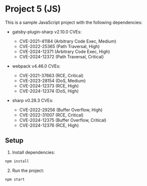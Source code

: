 # Project 5 (JS)

This is a sample JavaScript project with the following dependencies:

- gatsby-plugin-sharp v2.10.0
  CVEs:
  - CVE-2021-41184 (Arbitrary Code Exec, Medium)
  - CVE-2022-25365 (Path Traversal, High)
  - CVE-2024-12371 (Arbitrary Code Exec, High)
  - CVE-2024-12372 (Path Traversal, Critical)

- webpack v4.46.0
  CVEs:
  - CVE-2021-37663 (RCE, Critical)
  - CVE-2023-28154 (DoS, Medium)
  - CVE-2024-12373 (RCE, High)
  - CVE-2024-12374 (DoS, High)

- sharp v0.28.3
  CVEs:
  - CVE-2022-29256 (Buffer Overflow, High)
  - CVE-2022-31007 (RCE, Critical)
  - CVE-2024-12375 (Buffer Overflow, Critical)
  - CVE-2024-12376 (RCE, High)


## Setup

1. Install dependencies:
```bash
npm install
```

2. Run the project:
```bash
npm start
```
